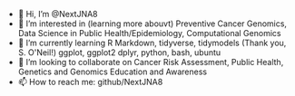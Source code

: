 - 👋 Hi, I’m @NextJNA8
- 👀 I’m interested in (learning more abouvt) Preventive Cancer Genomics, Data Science in Public Health/Epidemiology, Computational Genomics
- 🌱 I’m currently learning R Markdown, tidyverse, tidymodels (Thank you, S. O'Neil!) ggplot, ggplot2 dplyr, python, bash, ubuntu
- 💞️ I’m looking to collaborate on Cancer Risk Assessment, Public Health, Genetics and Genomics Education and Awareness
- 📫 How to reach me: github/NextJNA8

<!---
NextJNA8/NextJNA8 is a ✨ special ✨ repository because its `README.md` (this file) appears on your GitHub profile.
You can click the Preview link to take a look at your changes.
--->
